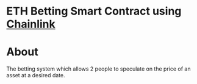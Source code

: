 # ETH Betting Smart Contract using [Chainlink](https://chain.link/)

# About
The betting system which allows 2 people to speculate on the price of an asset at a desired date.

